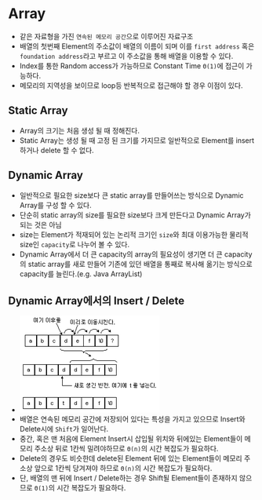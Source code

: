 # Array
  - 같은 자료형을 가진 `연속된 메모리 공간`으로 이루어진 자료구조
  - 배열의 첫번째 Element의 주소값이 배열의 이름이 되며 이를 `first address` 혹은 `foundation address`라고 부르고 이 주소값을 통해 배열을 이용할 수 있다.
  - Index를 통한 Random access가 가능하므로 Constant Time `Θ(1)`에 접근이 가능하다.
  - 메모리의 지역성을 보이므로 loop등 반복적으로 접근해야 할 경우 이점이 있다.

## Static Array
  - Array의 크기는 처음 생성 될 때 정해진다.
  - Static Array는 생성 될 때 고정 된 크기를 가지므로 일반적으로 Element를 insert하거나 delete 할 수 없다.

## Dynamic Array
  - 일반적으로 필요한 size보다 큰 static array를 만들어쓰는 방식으로 Dynamic Array를 구성 할 수 있다.
  - 단순히 static array의 size를 필요한 size보다 크게 만든다고 Dynamic Array가 되는 것은 아님
  - size는 Element가 적재되어 있는 논리적 크기인 `size`와 최대 이용가능한 물리적 size인 `capacity`로 나누어 볼 수 있다.
  - Dynamic Array에서 더 큰 capacity의 array의 필요성이 생기면 더 큰 capacity의 static array를 새로 만들어 기존에 있던 배열을 통째로 복사해 옮기는 방식으로 capacity를 늘린다.(e.g. Java ArrayList)

## Dynamic Array에서의 Insert / Delete
  - ![Dynamic Array Insert](./shift.png)
  - 배열은 연속된 메모리 공간에 저장되어 있다는 특성을 가지고 있으므로 Insert와 Delete시에 `Shift`가 일어난다.
  - 중간, 혹은 맨 처음에 Element Insert시 삽입될 위치와 뒤에있는 Element들이 메모리 주소상 뒤로 1칸씩 밀려야하므로 `Θ(n)`의 시간 복잡도가 필요하다.
  - Delete의 경우도 비슷한데 delete된 Element 뒤에 있는 Element들이 메모리 주소상 앞으로 1칸씩 당겨져야 하므로 `Θ(n)`의 시간 복잡도가 필요하다.
  - 단, 배열의 맨 뒤에 Insert / Delete하는 경우 Shift될 Element들이 존재하지 않으므로 `Θ(1)`의 시간 복잡도가 필요하다.
